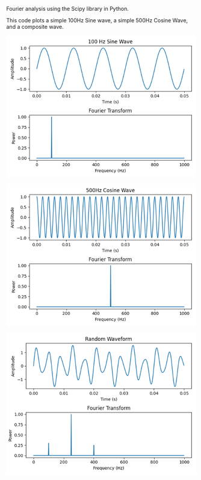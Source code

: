 Fourier analysis using the Scipy library in Python.

This code plots a simple 100Hz Sine wave, a simple 500Hz Cosine Wave, and a composite wave.

![Fail](https://github.com/brady-ryan/fourier_analysis/blob/main/fourier_sine.png)

![Fail](https://github.com/brady-ryan/fourier_analysis/blob/main/fourier_cosine.png)

![Fail](https://github.com/brady-ryan/fourier_analysis/blob/main/random.png)


